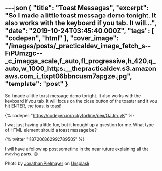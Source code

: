 ---json
{
  "title": "Toast Messages",
  "excerpt": "So I made a little toast message demo tonight. It also works with the keyboard if you tab. It will...",
  "date": "2019-10-24T03:45:40.000Z",
  "tags": [
    "codepen",
    "html"
  ],
  "cover_image": "/images/posts/_practicaldev_image_fetch_s--FiPUmzgc--_c_imagga_scale,f_auto,fl_progressive,h_420,q_auto,w_1000_https:__thepracticaldev.s3.amazonaws.com_i_tixpt06bbncusm7apgze.jpg",
  "template": "post"
}
---
So I made a little toast message demo tonight. It also works with the keyboard if you tab. It will focus on the close button of the toaster and it you hit ENTER, the toast is toast!

{% codepen "https://codepen.io/nickytonline/pen/OJJmLyK" %}

I was just having a little fun, but it brought up a question for me. What type of HTML element should a toast message be?

{% twitter "1187206862992789505" %}

I will have a follow up post sometime in the near future explaining all the moving parts. 😉

Photo by [Jonathan Pielmayer](https://unsplash.com/@jonathanpielmayer?utm_source=unsplash&utm_medium=referral&utm_content=creditCopyText) on [Unsplash](https://unsplash.com/s/photos/toast-breakfast?utm_source=unsplash&utm_medium=referral&utm_content=creditCopyText)
